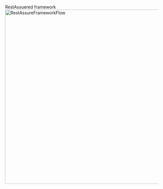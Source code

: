 RestAssuered framework
<img width="574" alt="RestAssureFrameworkFlow" src="https://github.com/user-attachments/assets/1d327c08-844b-4d35-b471-6f0e05162856">
